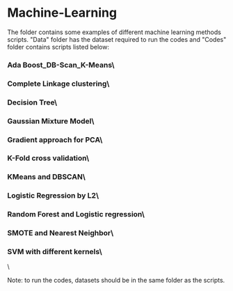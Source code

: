 # Machine-Learning

The folder contains some examples of different machine learning methods scripts.
"Data" folder has the dataset required to run the codes and "Codes" folder contains scripts listed below:

### Ada Boost_DB-Scan_K-Means\
### Complete Linkage clustering\
### Decision Tree\
### Gaussian Mixture Model\
### Gradient approach for PCA\
### K-Fold cross validation\
### KMeans and DBSCAN\
### Logistic Regression by L2\
### Random Forest and Logistic regression\
### SMOTE and Nearest Neighbor\
### SVM with different kernels\
\

Note: to run the codes, datasets should be in the same folder as the scripts.
